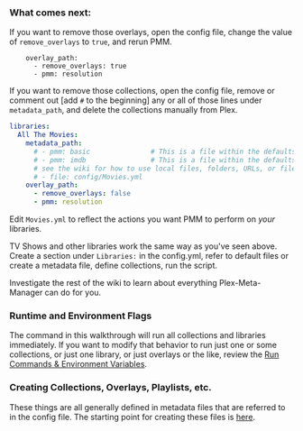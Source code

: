### What comes next:

If you want to remove those overlays, open the config file, change the value of `remove_overlays` to `true`, and rerun PMM.

```
    overlay_path:
      - remove_overlays: true
      - pmm: resolution
```

If you want to remove those collections, open the config file, remove or comment out [add `#` to the beginning] any or all of those lines under `metadata_path`, and delete the collections manually from Plex.

```yaml
libraries:
  All The Movies:
    metadata_path:
      # - pmm: basic               # This is a file within the defaults folder in the Repository
      # - pmm: imdb                # This is a file within the defaults folder in the Repository
      # see the wiki for how to use local files, folders, URLs, or files from git
      # - file: config/Movies.yml
    overlay_path:
      - remove_overlays: false
      - pmm: resolution
```

Edit `Movies.yml` to reflect the actions you want PMM to perform on *your* libraries.

TV Shows and other libraries work the same way as you've seen above.  Create a section under `Libraries:` in the config.yml, refer to default files or create a metadata file, define collections, run the script.

Investigate the rest of the wiki to learn about everything Plex-Meta-Manager can do for you.

### Runtime and Environment Flags

The command in this walkthrough will run all collections and libraries immediately.  If you want to modify that behavior to run just one or some collections, or just one library, or just overlays or the like, review the [Run Commands & Environment Variables](../../environmental.md).

### Creating Collections, Overlays, Playlists, etc.

These things are all generally defined in metadata files that are referred to in the config file.  The starting point for creating these files is [here](../../../metadata/metadata.md).

